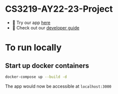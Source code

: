 # CS3219-AY22-23-Project

* 🎉 Try our app [here](https://frontend-pzsuad4zva-as.a.run.app/login)
* 📝 Check out our [developer guide](https://cs3219-ay2223s1.github.io/cs3219-project-ay2223s1-g22/)

# To run locally

## Start up docker containers

```bash
docker-compose up --build -d
```

The app would now be accessible at `localhost:3000`
